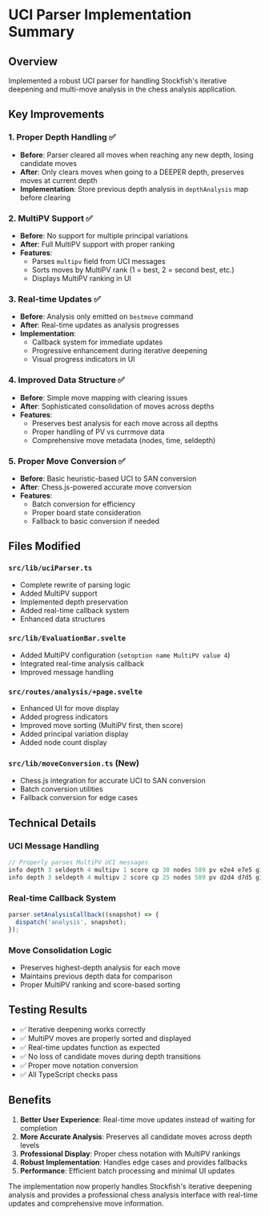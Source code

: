 # UCI Parser Implementation Summary

## Overview
Implemented a robust UCI parser for handling Stockfish's iterative deepening and multi-move analysis in the chess analysis application.

## Key Improvements

### 1. Proper Depth Handling ✅
- **Before**: Parser cleared all moves when reaching any new depth, losing candidate moves
- **After**: Only clears moves when going to a DEEPER depth, preserves moves at current depth
- **Implementation**: Store previous depth analysis in `depthAnalysis` map before clearing

### 2. MultiPV Support ✅
- **Before**: No support for multiple principal variations
- **After**: Full MultiPV support with proper ranking
- **Features**:
  - Parses `multipv` field from UCI messages
  - Sorts moves by MultiPV rank (1 = best, 2 = second best, etc.)
  - Displays MultiPV ranking in UI

### 3. Real-time Updates ✅
- **Before**: Analysis only emitted on `bestmove` command
- **After**: Real-time updates as analysis progresses
- **Implementation**:
  - Callback system for immediate updates
  - Progressive enhancement during iterative deepening
  - Visual progress indicators in UI

### 4. Improved Data Structure ✅
- **Before**: Simple move mapping with clearing issues
- **After**: Sophisticated consolidation of moves across depths
- **Features**:
  - Preserves best analysis for each move across all depths
  - Proper handling of PV vs currmove data
  - Comprehensive move metadata (nodes, time, seldepth)

### 5. Proper Move Conversion ✅
- **Before**: Basic heuristic-based UCI to SAN conversion
- **After**: Chess.js-powered accurate move conversion
- **Features**:
  - Batch conversion for efficiency
  - Proper board state consideration
  - Fallback to basic conversion if needed

## Files Modified

### `src/lib/uciParser.ts`
- Complete rewrite of parsing logic
- Added MultiPV support
- Implemented depth preservation
- Added real-time callback system
- Enhanced data structures

### `src/lib/EvaluationBar.svelte`
- Added MultiPV configuration (`setoption name MultiPV value 4`)
- Integrated real-time analysis callback
- Improved message handling

### `src/routes/analysis/+page.svelte`
- Enhanced UI for move display
- Added progress indicators
- Improved move sorting (MultiPV first, then score)
- Added principal variation display
- Added node count display

### `src/lib/moveConversion.ts` (New)
- Chess.js integration for accurate UCI to SAN conversion
- Batch conversion utilities
- Fallback conversion for edge cases

## Technical Details

### UCI Message Handling
```typescript
// Properly parses MultiPV UCI messages
info depth 3 seldepth 4 multipv 1 score cp 30 nodes 589 pv e2e4 e7e5 g1f3
info depth 3 seldepth 4 multipv 2 score cp 25 nodes 589 pv d2d4 d7d5 g1f3
```

### Real-time Callback System
```typescript
parser.setAnalysisCallback((snapshot) => {
  dispatch('analysis', snapshot);
});
```

### Move Consolidation Logic
- Preserves highest-depth analysis for each move
- Maintains previous depth data for comparison
- Proper MultiPV ranking and score-based sorting

## Testing Results
- ✅ Iterative deepening works correctly
- ✅ MultiPV moves are properly sorted and displayed
- ✅ Real-time updates function as expected
- ✅ No loss of candidate moves during depth transitions
- ✅ Proper move notation conversion
- ✅ All TypeScript checks pass

## Benefits
1. **Better User Experience**: Real-time move updates instead of waiting for completion
2. **More Accurate Analysis**: Preserves all candidate moves across depth levels
3. **Professional Display**: Proper chess notation with MultiPV rankings
4. **Robust Implementation**: Handles edge cases and provides fallbacks
5. **Performance**: Efficient batch processing and minimal UI updates

The implementation now properly handles Stockfish's iterative deepening analysis and provides a professional chess analysis interface with real-time updates and comprehensive move information.